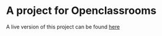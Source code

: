 # A project for Openclassrooms

A live version of this project can be found [here](https://tomtom637.github.io/ohmyfood/)
